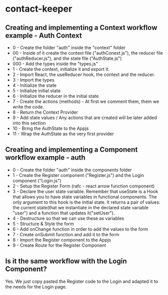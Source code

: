 # contact-keeper

## Creating and implementing a Context workflow example - Auth Context


- 0 - Create the folder "auth" inside the "context" folder
- 00 - Inside of it create the context file ("authConext.js"), the reducer file ("authReducer.js"), and the state file ("AuthState.js")
- 000 - Add the types inside the "types.js"
- 1 - Create the context, initialize it and export it.
- 2 - Import React, the useReducer hook,  the context and the reducer.
- 3 - Import the types
- 4 - Initialize the state
- 5 - Initialize initial state
- 6 - Initialize the reducer in the initial state
- 7 - Create the actions (methods) - At first we comment them, them we write the code.
- 8 - Return the Context Provider
- 9 - Add state values / Any actions that are created will be later added into this section
- 10 - Bring the AuthState to the Appjs
- 11 - Wrap the AuthState as the very first provider

## Creating and implementing a Component workflow example - auth

- 0 - Create the folder "auth" inside the components folder
- 1 - Create the Register component ("Register.js") and the Login component ("Login.js")
- 2 - Setup the Register Form (rafc - react arrow function component)
- 3 - Declare the user state variable. Remember that useState is a Hook that allows you to have state variables in functional components. The only argument to this hook is the initial state. It returns a pair of values: the current state(that we instantiate in the declared state variable "user") and a function that updates it("setUser").
- 4 - Destructure so that we can use these as variables
- 5 - Structure & Style the form
- 6 - Add onChange function in order to add the values to the form
- 7 - Create onSubmit function and add it to the form
- 8 - Import the Register component to the Appjs
- 9 - Create Route for the Register Component 

## Is it the same workflow with the Login Component?
Yes. We just copy pasted the Register code to the Login and adapted it to the needs for the Login page.
